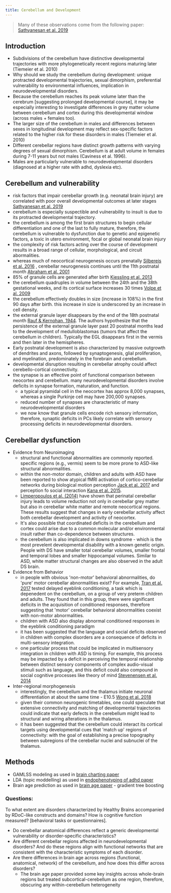 ```yaml
---
title: Cerebellum and Development
---
```


> Many of these observations come from the following paper: [Sathyanesan et al. 2019](https://www.nature.com/articles/s41583-019-0152-2)

## Introduction
* Subdivisions of the cerebellum have distinctive developmental trajectories with more phylogenetically recent regions maturing later (Tiemeier et al. 2010)
* Why should we study the cerebellum during development: unique protracted developmental trajectories, sexual dimorphism, preferential vulnerability to environmental influences, implication in neurodevelopmental disorders. 
* Because the cerebellum reaches its peak volume later than the cerebrum [suggesting prolonged developmental course], it may be especially interesting to investigate differences in grey matter volume between cerebellum and cortex during this developmental window (across males + females too). 
* The larger size of the cerebellum in males and differences between sexes in longitudinal development may reflect sex-specific factors related to the higher risk for these disorders in males (Tiemeier et al. 2010) 
* Different cerebellar regions have distinct growth patterns with varying degrees of sexual dimorphism. Cerebellum is at adult volume in females during 7-11 years but not males (Caviness et al. 1996). 
* Males are particularly vulnerable to neurodevelopmental disorders (diagnosed at a higher rate with adhd, dyslexia etc).

## Cerebellum and vulnerability
* risk factors that impair cerebellar growth (e.g. neonatal brain injury) are correlated with poor overall developmental outcomes at later stages [Sathyanesan et al. 2019](https://www.nature.com/articles/s41583-019-0152-2)
* cerebellum is especially suspectible and vulnerability to insult is due to its protracted developmental trajectory.
* the cerebellum is among the first brain structures to begin cellular differentiation and one of the last to fully mature, therefore, the cerebellum is vulnerable to dysfunction due to genetic and epigenetic factors, a toxic in utero environment, focal or global neonatal brain injury
* the complexity of risk factors acting over the course of development results in a broad range of cellular, morphological, and circuit abormalities. 
* whereas much of neocortical neurogenesis occurs prenatally [Silbereis et al. 2016](https://www.sciencedirect.com/science/article/pii/S0896627315010806) , cerebellar neurogenesis continues until the 11th postnatal month [Abraham et al. 2001](https://www.sciencedirect.com/science/article/pii/S0736574800000654?casa_token=dMcPZdHIZOoAAAAA:MGOO1JArUKsSv7r5FaC8lLY7H4tKKsDGIATll-JkGAYzevx8Se_JVHOHWY6lfpNOrFUpyNQ)
* 85% of granule cells are generated after birth [Kiessling et al. 2013](https://link.springer.com/article/10.1007/s00429-013-0565-z)
* the cerebellum quadruples in volume between the 24th and the 38th gestational weeks, and its cortical surface increases 30 times [Volpe et al. 2009](https://journals.sagepub.com/doi/abs/10.1177/0883073809338067?casa_token=e6pL-0blYfoAAAAA%3AD80xYUIo60ahBWi0g0Avbc88Hh2cFW4P-VUtRp96j9PTrp1WLNaFQEXipNCinCwljysZoROfcQ&)
* the cerebellum effectively doubles in size (increase in 108%) in the first 90 days after birth. this increase in size is underscored by an increase in cell density.
* the external granule layer disappears by the end of the 18th postnatal month [Rauf & Kernohan, 1944](https://anatomypubs.onlinelibrary.wiley.com/doi/abs/10.1002/aja.1000750203). The authors hypothesize that the persistence of the external granule layer past 20 postnatal months lead to the development of medulloblastomas (tumors that affect the cerebellum in children). Typically the EGL disappears first in the vermis and then later in the hemispheres.
* Early postnatal development is also characterized by massive outgrowth of dendrites and axons, followed by synaptogenesis, glial proliferation, and myelination, predominately in the forebrain and cerebellum.
* developmental disruption resulting in cerebellar atrophy could affect cerebello-cortical connectivity. 
* the synapse is an effective point of functional comparison between neocortex and cerebellum. many neurodevelopmental disorders involve deficits in synapse formation, maturation, and function. 
    * a typical pyramidal cell in the neocortex has approx 8,000 synapses, whereas a single Purkinje cell may have 200,000 synapses. 
    * reduced number of synapses are characteristic of many neurodevelopmental disorders
    * we now know that granule cells encode rich sensory information, therefore, synaptic deficits in PCs likely correlate with sensory processing deficits in neurodevelopmental disorders. 

## Cerebellar dysfunction
* Evidence from Neuroimaging
    * structural and functional abnormalities are commonly reported. specific regions (e.g., vermis) seem to be more prone to ASD-like structural abnormalities.
    * within the non-motor domain, children and adults with ASD have been reported to show atypical fMRI activation of cortico-cerebellar networks during biological motion perception [Jack et al. 2017](https://onlinelibrary.wiley.com/doi/full/10.1002/hbm.23493) and perception fo social interaction [Kana et al. 2015](https://molecularautism.biomedcentral.com/articles/10.1186/s13229-015-0052-x). 
    * [Limperopoulos et al. (2014)](https://academic.oup.com/cercor/article/24/3/728/395452) have shown that perinatal cerebellar injury leads to volume reduction not only in cerebellar grey matter but also in cerebellar white matter and remote neocortical regions. These results suggest that changes in early cerebellar activity affect both cerebellar development and activity of neocortex. 
    * It's also possible that coordinated deficits in the cerebellum and cortex could arise due to a common molecular and/or environmental insult rather than co-dependence between structures. 
    * the cerebellum is also implicated in downs syndrome - which is the most prevelent developmental disability with a known genetic origin. People with DS have smaller total cerebellar volumes, smaller frontal and temporal lobes and smaller hippocampal volumes. Similar to ASD, white matter structural changes are also observed in the adult DS brain. 
* Evidence from Behavior
    * in people with obvious 'non-motor' behavioral abnormalities, do 'pure' motor cerebellar abnormalities exist? For example, [Tran et al. 2017](https://www.nature.com/articles/s41598-017-18316-8) tested delayed eyeblink conditioning, a task which is depenedent on the cerebellum, on a group of very preterm children and adults. They found that in this group, there were significant deficits in the acquisition of conditioned responses, therefore suggesting that 'motor' cerebellar behavioral abnormalities coexist with non-motor abnormalities. 
    * children with ASD also display abnormal conditioned responses in the eyeblink conditioning paradigm
    * it has been suggested that the language and social deficits observed in children with complex disorders are a consequence of deficits in multi-sensory integration. 
    * one particular process that could be implicated in multisensory integration in children with ASD is timing. For example, this process may be impacted by a deficit in perceiving the temporal relationship between distinct sensory components of complex audio-visual stimuli such as language, and this deficit could also compound in social cognitive processes like theory of mind [Stevenensen et al. 2014](https://www.jneurosci.org/content/34/3/691.short)
* Inter-regional morphogenesis
    * interestingly, the cerebellum and the thalamus initiate neuronal differentiation at about the same time - E10.5 [Wong et al. 2018](https://journals.plos.org/plosbiology/article?id=10.1371/journal.pbio.2005211)
    * given their common neurogenic timetables, one could speculate that extensive connectivity and matching of developmental trajectories could indicate that early defects in the cerebellum might lead to structural and wiring alterations in the thalamus. 
    * it has been suggested that the cerebellum could interact its cortical targets using developmental cues that 'match up' regions of connectivity: with the goal of establishing a precise topography between subregions of the cerebellar nuclei and subnuclei of the thalamus. 

## Methods
* GAMLSS modeling as used in [brain charting paper](https://www.nature.com/articles/s41586-022-04554-y)
* LDA (topic moddelling) as used in [endophenotyping of adhd paper](https://www.nature.com/articles/s41398-018-0179-6)
* Brain age prediction as used in [brain age paper](https://www.nature.com/articles/s41593-019-0471-7) - gradient tree boosting

### Questions:
To what extent are disorders characterized by Healthy Brains accompanied by RDoC-like constructs and domains? How is cognitive function measured? [behavioral tasks or questionnaires]. 
* Do cerebellar anatomical differences reflect a generic developmental vulnerability or disorder-specific characteristics?
* Are different cerebellar regions affected in neurodevelopmental disorders? And do these regions align with functional networks that
are consistent with the characteristic symptoms of each disorder. 
* Are there differences in brain age across regions (functional, anatomical, network) of the cerebellum, and how does this differ across disorders?
    * The brain age paper provided some key insights across whole-brain regions but treated subcortical-cerebellum as one region, therefore, obscuring any within-cerebellum heterogeneity

